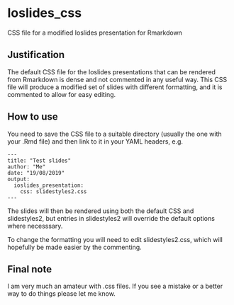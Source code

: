 # Ioslides_css
CSS file for a modified Ioslides presentation for Rmarkdown

## Justification
The default CSS file for the Ioslides presentations that can be rendered from Rmarkdown is dense and not commented in any useful way. This CSS file will produce a modified set of slides with different formatting, and it is commented to allow for easy editing.

## How to use
You need to save the CSS file to a suitable directory (usually the one with your .Rmd file) and then link to it in your YAML headers, e.g.

```
---
title: "Test slides"
author: "Me"
date: "19/08/2019"
output:
  ioslides_presentation:
    css: slidestyles2.css
---
```

The slides will then be rendered using both the default CSS and slidestyles2, but entries in slidestyles2 will override the default options where necesssary.

To change the formatting you will need to edit slidestyles2.css, which will hopefully be made easier by the commenting.

## Final note

I am very much an amateur with .css files. If you see a mistake or a better way to do things please let me know.
